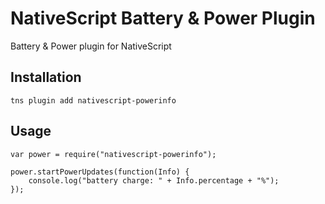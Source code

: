 # NativeScript Battery & Power Plugin
Battery & Power plugin for NativeScript

## Installation
```
tns plugin add nativescript-powerinfo
```

## Usage
```
var power = require("nativescript-powerinfo");

power.startPowerUpdates(function(Info) {
    console.log("battery charge: " + Info.percentage + "%");
});
```
